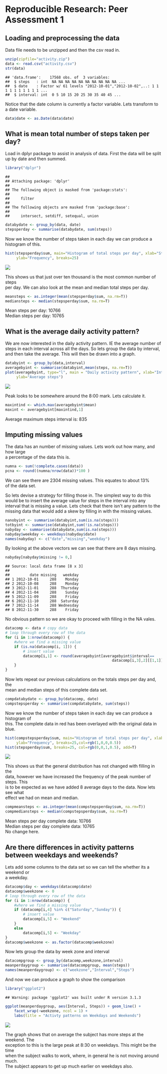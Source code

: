 # Reproducible Research: Peer Assessment 1

## Loading and preprocessing the data
Data file needs to be unzipped and then the csv read in. 

```r
unzip(zipfile="activity.zip")
data <- read.csv("activity.csv")
str(data)
```

```
## 'data.frame':	17568 obs. of  3 variables:
##  $ steps   : int  NA NA NA NA NA NA NA NA NA NA ...
##  $ date    : Factor w/ 61 levels "2012-10-01","2012-10-02",..: 1 1 1 1 1 1 1 1 1 1 ...
##  $ interval: int  0 5 10 15 20 25 30 35 40 45 ...
```
Notice that the date column is currently a factor variable. Lets transform to a
date variable.

```r
data$date <- as.Date(data$date)
```

## What is mean total number of steps taken per day?
Load in dplyr package to assist in analysis of data. First the data will be 
split up by date and then summed.

```r
library("dplyr")
```

```
## 
## Attaching package: 'dplyr'
## 
## The following object is masked from 'package:stats':
## 
##     filter
## 
## The following objects are masked from 'package:base':
## 
##     intersect, setdiff, setequal, union
```

```r
databydate <- group_by(data, date)
stepsperday <- summarise(databydate, sum(steps))
```
Now we know the number of steps taken in each day we can produce a histogram of 
this.

```r
hist(stepsperday$sum, main="Histogram of total steps per day", xlab="Steps",
     ylab="Frequency", breaks=25)
```

![](PA1_template_files/figure-html/unnamed-chunk-4-1.png) 

This shows us that just over ten thousand is the most common number of steps  
per day. We can also look at the mean and median total steps per day.

```r
meansteps <- as.integer(mean(stepsperday$sum, na.rm=T))
mediansteps <- median(stepsperday$sum, na.rm=T)
```
Mean steps per day:     10766  
Median steps per day:   10765
   
## What is the average daily activity pattern?
We are now interested in the daily activity pattern. IE the average number of  
steps in each interval across all the days. So lets group the data by interval,  
and then take the average. This will then be drawn into a graph.

```r
databyint <- group_by(data,interval)
averagebyint <- summarise(databyint,mean(steps, na.rm=T))
plot(averagebyint, type="l", main = "Daily activity pattern", xlab="Interval",  
     ylab="Average steps")
```

![](PA1_template_files/figure-html/unnamed-chunk-6-1.png) 

Peak looks to be somewhere around the 8:00 mark. Lets calculate it.

```r
maxintind <- which.max(averagebyint$mean)
maxint <- averagebyint[maxintind,1]
```
Average maximum steps interval is: 835

## Imputing missing values
The data has an number of missing values. Lets work out how many, and how large  
a percentage of the data this is.

```r
numna <- sum(!complete.cases(data))
pcna <- round((numna/nrow(data))*100 )
```
We can see there are 2304 missing values. This equates to about 13%  
of the data set.

So lets devise a strategy for filling those in. The simplest way to do this  
would be to insert the average value for steps in the interval  into any  
interval that is missing a value. Lets check that there isn't any pattern to the  
missing data that would add a skew by filling in with the missing values.

```r
nanobyint <- summarise(databyint,sum(is.na(steps)))
totbyint <- summarise(databyint,sum(!is.na(steps)))
nabyday <- summarise(databydate,sum(is.na(steps)))
nabyday$weekday <- weekdays(nabyday$date)
names(nabyday) <- c("date","missing","weekday")
```
By looking at the above vectors we can see that there are 8 days missing.

```r
nabyday[nabyday$missing != 0,]
```

```
## Source: local data frame [8 x 3]
## 
##         date missing   weekday
## 1 2012-10-01     288    Monday
## 2 2012-10-08     288    Monday
## 3 2012-11-01     288  Thursday
## 4 2012-11-04     288    Sunday
## 5 2012-11-09     288    Friday
## 6 2012-11-10     288  Saturday
## 7 2012-11-14     288 Wednesday
## 8 2012-11-30     288    Friday
```
No obvious pattern so we are okay to proceed with filling in the NA vales.

```r
datacomp <- data # copy data
# loop through every row of the data
for (i in 1:nrow(datacomp)) {
    #where we find a missing value
    if (is.na(datacomp[i, 1])) {
        # insert value
        datacomp[i,1] <- round(averagebyint[averagebyint$interval==
                                                datacomp[i,3],2][[1,1]])      
    }
}
```
Now lets repeat our previous calculations on the totals steps per day and, the   
mean and median steps of this complete data set.

```r
compdatabydate <- group_by(datacomp, date)
compstepsperday <- summarise(compdatabydate, sum(steps))
```
Now we know the number of steps taken in each day we can produce a histogram of   
this. The complete data in red has been overlayed with the original data in blue.

```r
hist(compstepsperday$sum, main="Histogram of total steps per day", xlab="Steps",  
     ylab="Frequency", breaks=25,col=rgb(1,0,0,0.5))
hist(stepsperday$sum, breaks=25, col=rgb(0,0,1,0.5), add=T)
```

![](PA1_template_files/figure-html/unnamed-chunk-13-1.png) 

This shows us that the general distribution has not changed with filling in the  
data, however we have increased the frequency of the peak number of steps. This  
is to be expected as we have added 8 average days to the data. Now lets see what  
effect we had on mean and median.

```r
compmeansteps <- as.integer(mean(compstepsperday$sum, na.rm=T))
compmediansteps <- median(compstepsperday$sum, na.rm=T)
```
Mean steps per day complete data:     10766  
Median steps per day complete data:   10765  
No change here.

## Are there differences in activity patterns between weekdays and weekends?
Lets add some columns to the data set so we can tell the whether its a weekend or  
a weekday.

```r
datacomp$day <- weekdays(datacomp$date)
datacomp$weekzone <- 0
# loop through every row of the data
for (i in 1:nrow(datacomp)) {
    #where we find a missing value
    if (datacomp[i,4] %in% c("Saturday","Sunday")) {
        # insert value
        datacomp[i,5] <- "Weekend"      
    }
    else
        datacomp[i,5] <- "Weekday"
}
datacomp$weekzone <- as.factor(datacomp$weekzone)
```
Now lets group the data by week zone and interval

```r
datacompgroup <- group_by(datacomp,weekzone,interval)
meanperdaygroup <- summarise(datacompgroup, mean(steps))
names(meanperdaygroup) <- c("weekzone","Interval","Steps")
```
And now we can produce a graph to show the comparison

```r
library("ggplot2")
```

```
## Warning: package 'ggplot2' was built under R version 3.1.3
```

```r
ggplot(meanperdaygroup, aes(Interval, Steps)) + geom_line() + 
    facet_wrap(~weekzone, ncol = 1) + 
    labs(title = "Activty patterns on Weekdays and Weekends")
```

![](PA1_template_files/figure-html/unnamed-chunk-17-1.png) 

The graph shows that on average the subject has more steps at the weekend. The     
exception to this is the large peak at 8:30 on weekdays. This might be the time   
when the subject walks to work, where, in general he is not moving around much.  
The subject appears to get up much earlier on weekdays also.

